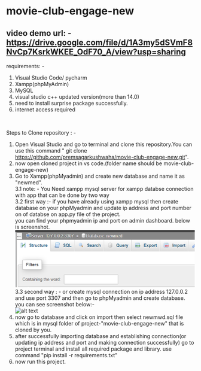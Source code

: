 # movie-club-engage-new

## video demo url: - https://drive.google.com/file/d/1A3my5dSVmF8NvCp7KsrkWKEE_OdF70_A/view?usp=sharing

requirements: - 

1. Visual Studio Code/ pycharm
2. Xampp(phpMyAdmin)
3. MySQL
4. visual studio c++ updated version(more than 14.0)
5. need to install surprise package successfully.
6. internet access required
<br />

Steps to Clone repository : - <br />
1. Open Visual Studio and go to terminal and clone this repository.You can use this command " git clone https://github.com/premsagarkushwaha/movie-club-engage-new.git".
2. now open cloned project in vs code.(folder name should be movie-club-engage-new)
3. Go to Xampp(phpMyadmin) and create new database and name it as "newmed".<br />
3.1 note: - You Need xampp mysql server for xampp databse connection with app that  can be done by two way<br />
3.2 first way :- if you have already using xampp mysql then create database on your phpMyadmin  and update ip address and port number on of databse on app.py file of the project.<br />
you can find your phpmyadmin ip and port on admin dashboard. below is screenshot.<br />
![alt text](https://raw.githubusercontent.com/premsagarkushwaha/NLP/main/ipport.png)<br />
3.3 second way : - or create mysql connection on ip address 127.0.0.2 and use port 3307 and then go to phpMyadmin and create database.
you can see screenshot below:- <br />
![alt text](https://raw.githubusercontent.com/premsagarkushwaha/Greenwindow/main/dbu.png?token=GHSAT0AAAAAABUN4BWLHZZXDCRT3C2UTL6GYUY6I6A)<br />
4. now go to database and click on import then select newmwd.sql file which is in mysql folder of project-"movie-club-engage-new" that is cloned by you.
5. after successfully importing database and establishing connection(or updating ip address and port and making connection successfully) go to project terminal and install all required package and library. use command "pip install -r requirements.txt"
6. now run this project.
